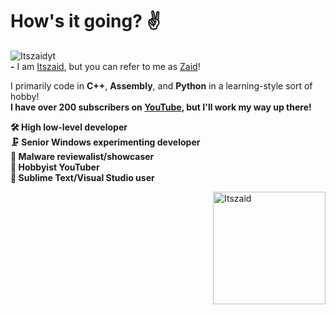 # How's it going? ✌

![Itszaidyt](https://github.com/Itszaidyt/Itszaidyt/blob/49d9cefa4ab548bdddfb2e13430f11444be3e7f7/header.jpg)<br>
**-** I am [Itszaid](https://www.youtube.com/@Itszaidyt), but you can refer to me as [Zaid](https://www.youtube.com/@Itszaidyt)!<br>

I primarily code in **C++**, **Assembly**, and **Python** in a learning-style sort of hobby!<br>
**I have over 200 subscribers on [YouTube](https://www.youtube.com/@Itszaidyt), but I'll work my way up there!**

**🛠 High low-level developer<br>
🗜 Senior Windows experimenting developer<br>
💾 Malware reviewalist/showcaser<br>
📸 Hobbyist YouTuber<br>
🌋 Sublime Text/Visual Studio user**<br>

<img align="right" alt="Itszaid" width="180" src="https://raw.githubusercontent.com/Itszaidyt/Itszaidyt/main/itszaid%20subscribe.jpg" />

